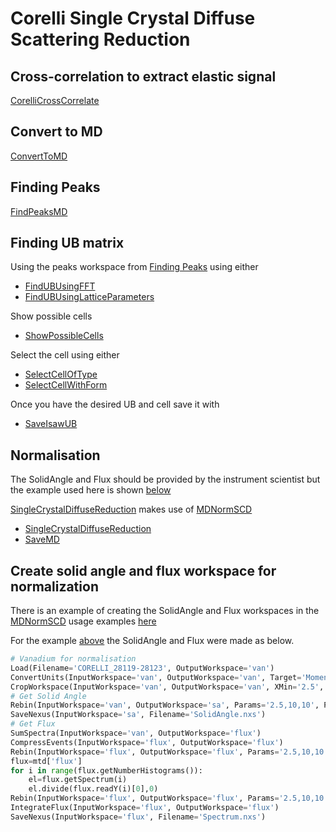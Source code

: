 # Corelli Single Crystal Diffuse Scattering Reduction

## Cross-correlation to extract elastic signal

[CorelliCrossCorrelate](http://docs.mantidproject.org/nightly/algorithms/CorelliCrossCorrelate.html)

## Convert to MD

[ConvertToMD](http://docs.mantidproject.org/nightly/algorithms/ConvertToMD.html)

## Finding Peaks

[FindPeaksMD](http://docs.mantidproject.org/nightly/algorithms/FindPeaksMD.html)

## Finding UB matrix

Using the peaks workspace from [Finding Peaks](#finding-peaks) using either
* [FindUBUsingFFT](http://docs.mantidproject.org/nightly/algorithms/FindUBUsingFFT.html)
* [FindUBUsingLatticeParameters](http://docs.mantidproject.org/nightly/algorithms/FindUBUsingLatticeParameters.html)

Show possible cells
* [ShowPossibleCells](http://docs.mantidproject.org/nightly/algorithms/ShowPossibleCells.html)

Select the cell using either
* [SelectCellOfType](http://docs.mantidproject.org/nightly/algorithms/SelectCellOfType.html)
* [SelectCellWithForm](http://docs.mantidproject.org/nightly/algorithms/SelectCellWithForm.html)

Once you have the desired UB and cell save it with
* [SaveIsawUB](http://docs.mantidproject.org/nightly/algorithms/SaveIsawUB.html)

## Normalisation

The SolidAngle and Flux should be provided by the instrument scientist
but the example used here is shown
[below](#create-solid-angle-and-flux-workspace-for-normalization)

[SingleCrystalDiffuseReduction](http://docs.mantidproject.org/nightly/algorithms/SingleCrystalDiffuseReduction.html)
makes use of
[MDNormSCD](http://docs.mantidproject.org/nightly/algorithms/MDNormSCD.html)

* [SingleCrystalDiffuseReduction](http://docs.mantidproject.org/nightly/algorithms/SingleCrystalDiffuseReduction.html)
* [SaveMD](http://docs.mantidproject.org/nightly/algorithms/SaveMD.html)

## Create solid angle and flux workspace for normalization

There is an example of creating the SolidAngle and Flux workspaces in
the
[MDNormSCD](http://docs.mantidproject.org/nightly/algorithms/MDNormSCD.html)
usage examples
[here](http://docs.mantidproject.org/nightly/algorithms/MDNormSCD-v1.html#usage)

For the example [above](#normalisation) the SolidAngle and Flux were
made as below.

```python
# Vanadium for normalisation
Load(Filename='CORELLI_28119-28123', OutputWorkspace='van')
ConvertUnits(InputWorkspace='van', OutputWorkspace='van', Target='Momentum')
CropWorkspace(InputWorkspace='van', OutputWorkspace='van', XMin='2.5', XMax='10')
# Get Solid Angle
Rebin(InputWorkspace='van', OutputWorkspace='sa', Params='2.5,10,10', PreserveEvents='0')
SaveNexus(InputWorkspace='sa', Filename='SolidAngle.nxs')
# Get Flux
SumSpectra(InputWorkspace='van', OutputWorkspace='flux')
CompressEvents(InputWorkspace='flux', OutputWorkspace='flux')
Rebin(InputWorkspace='flux', OutputWorkspace='flux', Params='2.5,10,10')
flux=mtd['flux']
for i in range(flux.getNumberHistograms()):
    el=flux.getSpectrum(i)
    el.divide(flux.readY(i)[0],0)
Rebin(InputWorkspace='flux', OutputWorkspace='flux', Params='2.5,10,10')
IntegrateFlux(InputWorkspace='flux', OutputWorkspace='flux')
SaveNexus(InputWorkspace='flux', Filename='Spectrum.nxs')
```
